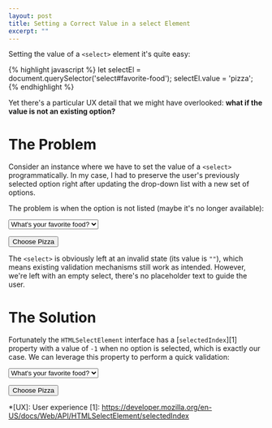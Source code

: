 ```yaml
---
layout: post
title: Setting a Correct Value in a select Element
excerpt: ""
---
```


<script>
  function choosePizza() {
    let selectEl = document.getElementById('sel-1');
    selectEl.value = 'pizza';
  }

  function choosePizzaFixed() {
    let selectEl = document.getElementById('sel-2');
    selectEl.value = 'pizza';

    if (selectEl.selectedIndex === -1) {
      selectEl.value = '';
    }
  }
</script>

Setting the value of a `<select>` element it's quite easy:

{% highlight javascript %}
let selectEl = document.querySelector('select#favorite-food');
selectEl.value = 'pizza';
{% endhighlight %}

Yet there's a particular UX detail that we might have overlooked:
**what if the value is not an existing option?**

# The Problem

Consider an instance where we have to set the value of a `<select>`
programmatically. In my case, I had to preserve the user's previously
selected option right after updating the drop-down list with a new set
of options.

The problem is when the option is not listed (maybe it's no longer
available):

<div class="snippet" markdown="0">
  <select id="sel-1">
    <option value="" disabled selected>What's your favorite food?</option>
    <option value="chocolate">Chocolate</option>
    <option value="ice-cream">Ice Cream</option>
    <option value="fries">French Fries</option>
  </select>

  <button type="button" onclick="choosePizza()">Choose Pizza</button>
</div>

The `<select>` is obviously left at an invalid state (its value is
`""`), which means existing validation mechanisms still work as
intended. However, we're left with an empty select, there's no
placeholder text to guide the user.

# The Solution

Fortunately the `HTMLSelectElement` interface has a
[`selectedIndex`][1] property with a value of `-1` when no
option is selected, which is exactly our case. We can leverage this
property to perform a quick validation:

<div class="snippet" markdown="0">
  <select id="sel-2">
    <option value="" disabled selected>What's your favorite food?</option>
    <option value="chocolate">Chocolate</option>
    <option value="ice-cream">Ice Cream</option>
    <option value="fries">French Fries</option>
  </select>

  <button type="button" onclick="choosePizzaFixed()">Choose Pizza</button>
</div>

*[UX]: User experience
[1]: https://developer.mozilla.org/en-US/docs/Web/API/HTMLSelectElement/selectedIndex